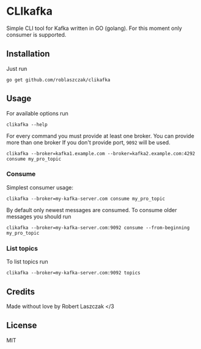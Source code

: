 # CLIkafka

Simple CLI tool for Kafka written in GO (golang).
For this moment only consumer is supported.

## Installation

Just run

    go get github.com/roblaszczak/clikafka


## Usage

For available options run

    clikafka --help
    
    
For every command you must provide at least one broker. 
You can provide more than one broker If you don't provide port, `9092` will be used.


    clikafka --broker=kafka1.example.com --broker=kafka2.example.com:4292 consume my_pro_topic

### Consume

Simplest consumer usage:

    clikafka --broker=my-kafka-server.com consume my_pro_topic

By default only newest messages are consumed. To consume older messages you should run

    clikafka --broker=my-kafka-server.com:9092 consume --from-beginning my_pro_topic

### List topics

To list topics run

    clikafka --broker=my-kafka-server.com:9092 topics

## Credits

Made without love by Robert Laszczak </3

## License

MIT